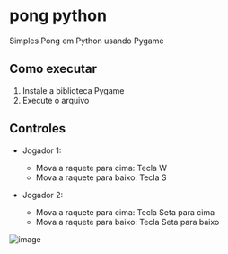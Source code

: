 # pong python

Simples Pong em Python usando Pygame

## Como executar

1. Instale a biblioteca Pygame
2. Execute o arquivo

## Controles

- Jogador 1:
  - Mova a raquete para cima: Tecla W
  - Mova a raquete para baixo: Tecla S

- Jogador 2:
  - Mova a raquete para cima: Tecla Seta para cima
  - Mova a raquete para baixo: Tecla Seta para baixo

![image](https://github.com/user-attachments/assets/22016bfb-ff06-4d51-9838-1e65da693cf2)
